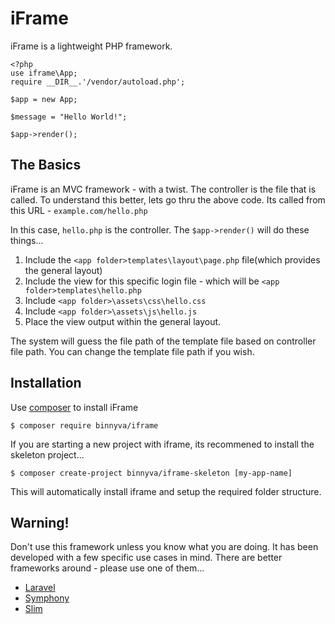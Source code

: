# iFrame

iFrame is a lightweight PHP framework.

```
<?php
use iframe\App;
require __DIR__.'/vendor/autoload.php';

$app = new App;

$message = "Hello World!";

$app->render();
```

## The Basics

iFrame is an MVC framework - with a twist. The controller is the file that is called. To understand this better, lets go thru the above code. Its called from this URL - `example.com/hello.php`

In this case, `hello.php` is the controller. The `$app->render()` will do these things...

1. Include the `<app folder>templates\layout\page.php` file(which provides the general layout)
2. Include the view for this specific login file - which will be `<app folder>templates\hello.php`
3. Include `<app folder>\assets\css\hello.css`
4. Include `<app folder>\assets\js\hello.js` 
5. Place the view output within the general layout.

The system will guess the file path of the template file based on controller file path. You can change the template file path if you wish.

## Installation

Use [composer](https://getcomposer.org/doc/00-intro.md) to install iFrame

```
$ composer require binnyva/iframe
```

If you are starting a new project with iframe, its recommened to install the skeleton project...

```
$ composer create-project binnyva/iframe-skeleton [my-app-name]
```

This will automatically install iframe and setup the required folder structure. 

## Warning!

Don't use this framework unless you know what you are doing. It has been developed with a few specific use cases in mind. There are better frameworks around - please use one of them...

- [Laravel](https://laravel.com/)
- [Symphony](https://symfony.com/)
- [Slim](https://slimframework.com)
